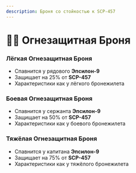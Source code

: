 ```yaml
---
description: Броня со стойкостью к SCP-457
---
```


# 👨‍🚒 Огнезащитная Броня

### Лёгкая Огнезащитная Броня <a href="#lyogkaya-ognezashitnaya-bronya" id="lyogkaya-ognezashitnaya-bronya"></a>

* Спавнится у рядового **Эпсилон-9**
* Защищает на 25% от **SCP-457**
* Характеристики как у лёгкого бронежилета

### Боевая Огнезащитная Броня <a href="#boevaya-ognezashitnaya-bronya" id="boevaya-ognezashitnaya-bronya"></a>

* Спавнится у сержанта **Эпсилон-9**
* Защищает на 50% от **SCP-457**
* Характеристики как у боевого бронежилета

### Тяжёлая Огнезащитная Броня <a href="#tyazhyolaya-ognezashitnaya-bronya" id="tyazhyolaya-ognezashitnaya-bronya"></a>

* Спавнится у капитана **Эпсилон-9**
* Защищает на 75% от **SCP-457**
* Характеристики как у тяжёлого бронежилета

